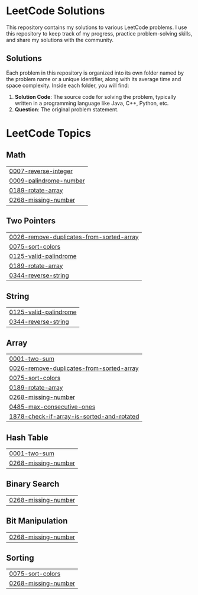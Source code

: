 # LeetCode Solutions

This repository contains my solutions to various LeetCode problems. I use this repository to keep track of my progress, practice problem-solving skills, and share my solutions with the community.

## Solutions

Each problem in this repository is organized into its own folder named by the problem name or a unique identifier, along with its average time and space complexity. Inside each folder, you will find:

1. **Solution Code**: The source code for solving the problem, typically written in a programming language like Java, C++, Python, etc.
2. **Question**: The original problem statement.

<!---LeetCode Topics Start-->
# LeetCode Topics
## Math
|  |
| ------- |
| [0007-reverse-integer](https://github.com/TusharPani14/Tushar-LeetCode/tree/master/0007-reverse-integer) |
| [0009-palindrome-number](https://github.com/TusharPani14/Tushar-LeetCode/tree/master/0009-palindrome-number) |
| [0189-rotate-array](https://github.com/TusharPani14/Tushar-LeetCode/tree/master/0189-rotate-array) |
| [0268-missing-number](https://github.com/TusharPani14/Tushar-LeetCode/tree/master/0268-missing-number) |
## Two Pointers
|  |
| ------- |
| [0026-remove-duplicates-from-sorted-array](https://github.com/TusharPani14/Tushar-LeetCode/tree/master/0026-remove-duplicates-from-sorted-array) |
| [0075-sort-colors](https://github.com/TusharPani14/Tushar-LeetCode/tree/master/0075-sort-colors) |
| [0125-valid-palindrome](https://github.com/TusharPani14/Tushar-LeetCode/tree/master/0125-valid-palindrome) |
| [0189-rotate-array](https://github.com/TusharPani14/Tushar-LeetCode/tree/master/0189-rotate-array) |
| [0344-reverse-string](https://github.com/TusharPani14/Tushar-LeetCode/tree/master/0344-reverse-string) |
## String
|  |
| ------- |
| [0125-valid-palindrome](https://github.com/TusharPani14/Tushar-LeetCode/tree/master/0125-valid-palindrome) |
| [0344-reverse-string](https://github.com/TusharPani14/Tushar-LeetCode/tree/master/0344-reverse-string) |
## Array
|  |
| ------- |
| [0001-two-sum](https://github.com/TusharPani14/Tushar-LeetCode/tree/master/0001-two-sum) |
| [0026-remove-duplicates-from-sorted-array](https://github.com/TusharPani14/Tushar-LeetCode/tree/master/0026-remove-duplicates-from-sorted-array) |
| [0075-sort-colors](https://github.com/TusharPani14/Tushar-LeetCode/tree/master/0075-sort-colors) |
| [0189-rotate-array](https://github.com/TusharPani14/Tushar-LeetCode/tree/master/0189-rotate-array) |
| [0268-missing-number](https://github.com/TusharPani14/Tushar-LeetCode/tree/master/0268-missing-number) |
| [0485-max-consecutive-ones](https://github.com/TusharPani14/Tushar-LeetCode/tree/master/0485-max-consecutive-ones) |
| [1878-check-if-array-is-sorted-and-rotated](https://github.com/TusharPani14/Tushar-LeetCode/tree/master/1878-check-if-array-is-sorted-and-rotated) |
## Hash Table
|  |
| ------- |
| [0001-two-sum](https://github.com/TusharPani14/Tushar-LeetCode/tree/master/0001-two-sum) |
| [0268-missing-number](https://github.com/TusharPani14/Tushar-LeetCode/tree/master/0268-missing-number) |
## Binary Search
|  |
| ------- |
| [0268-missing-number](https://github.com/TusharPani14/Tushar-LeetCode/tree/master/0268-missing-number) |
## Bit Manipulation
|  |
| ------- |
| [0268-missing-number](https://github.com/TusharPani14/Tushar-LeetCode/tree/master/0268-missing-number) |
## Sorting
|  |
| ------- |
| [0075-sort-colors](https://github.com/TusharPani14/Tushar-LeetCode/tree/master/0075-sort-colors) |
| [0268-missing-number](https://github.com/TusharPani14/Tushar-LeetCode/tree/master/0268-missing-number) |
<!---LeetCode Topics End-->